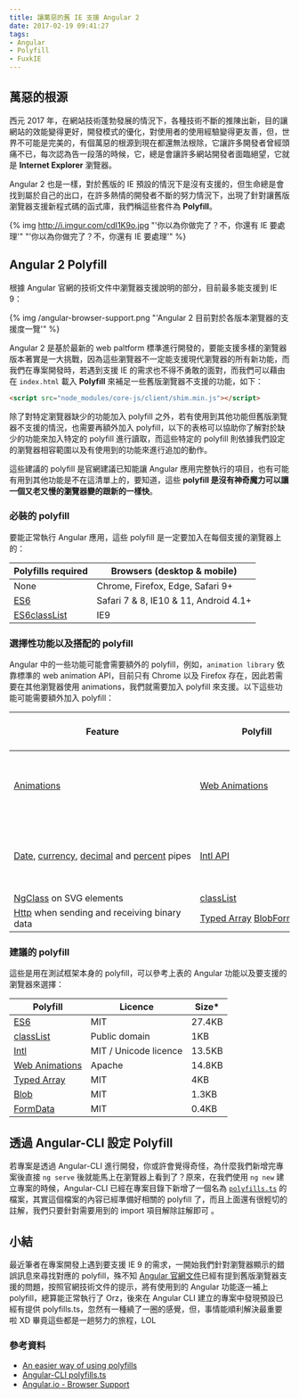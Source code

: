 ```yaml
---
title: 讓萬惡的舊 IE 支援 Angular 2
date: 2017-02-19 09:41:27
tags:
- Angular
- Polyfill
- FuxkIE
---
```


## 萬惡的根源

西元 2017 年，在網站技術蓬勃發展的情況下，各種技術不斷的推陳出新，目的讓網站的效能變得更好，開發模式的優化，對使用者的使用經驗變得更友善，但，世界不可能是完美的，有個萬惡的根源到現在都還無法根除，它讓許多開發者曾經頭痛不已，每次認為告一段落的時候，它，總是會讓許多網站開發者面臨絕望，它就是 **Internet Explorer** 瀏覽器。

Angular 2 也是一樣，對於舊版的 IE 預設的情況下是沒有支援的，但生命總是會找到屬於自己的出口，在許多熱情的開發者不斷的努力情況下，出現了針對讓舊版瀏覽器支援新程式碼的函式庫，我們稱這些套件為 **Polyfill**。

<!-- more -->

{% img http://i.imgur.com/cdI1K9o.jpg "'你以為你做完了？不，你還有 IE 要處理'" "'你以為你做完了？不，你還有 IE 要處理'" %}



## Angular 2 Polyfill

根據 Angular 官網的技術文件中瀏覽器支援說明的部分，目前最多能支援到 IE 9：

{% img /angular-browser-support.png "'Angular 2 目前對於各版本瀏覽器的支援度一覽'" %}

Angular 2 是基於最新的 web paltform 標準進行開發的，要能支援多樣的瀏覽器版本著實是一大挑戰，因為這些瀏覽器不一定能支援現代瀏覽器的所有新功能，而我們在專案開發時，若遇到支援 IE 的需求也不得不勇敢的面對，而我們可以藉由在 `index.html` 載入 **Polyfill** 來補足一些舊版瀏覽器不支援的功能，如下：

```html
<script src="node_modules/core-js/client/shim.min.js"></script>
```

除了對特定瀏覽器缺少的功能加入 polyfill 之外，若有使用到其他功能但舊版瀏覽器不支援的情況，也需要再額外加入 polyfill，以下的表格可以協助你了解對於缺少的功能來加入特定的 polyfill 進行讀取，而這些特定的 polyfill 則依據我們設定的瀏覽器相容範圍以及有使用到的功能來進行追加的動作。

這些建議的 polyfill 是官網建議已知能讓 Angular 應用完整執行的項目，也有可能有用到其他功能是不在這清單上的，要知道，這些 **polyfill 是沒有神奇魔力可以讓一個又老又慢的瀏覽器變的跟新的一樣快**。

### 必裝的 polyfill

要能正常執行 Angular 應用，這些 polyfill 是一定要加入在每個支援的瀏覽器上的：

| Polyfills required                       | Browsers (desktop & mobile)           |
| ---------------------------------------- | ------------------------------------- |
| None                                     | Chrome, Firefox, Edge, Safari 9+      |
| [ES6](https://github.com/zloirock/core-js) | Safari 7 & 8, IE10 & 11, Android 4.1+ |
| [ES6classList](https://github.com/eligrey/classList.js) | IE9                                   |

### 選擇性功能以及搭配的 polyfill

Angular 中的一些功能可能會需要額外的 polyfill，例如，`animation library` 依靠標準的 web animation API，目前只有 Chrome 以及 Firefox 存在，因此若需要在其他瀏覽器使用 animations，我們就需要加入 polyfill 來支援。以下這些功能可能需要額外加入 polyfill：

| Feature                                  | Polyfill                                 | Browsers (desktop & mobile)              |
| ---------------------------------------- | ---------------------------------------- | ---------------------------------------- |
| [Animations](https://angular.io/docs/ts/latest/guide/animations.html) | [Web Animations](https://angular.io/docs/ts/latest/guide/browser-support.html#web-animations) | All but Chrome and FirefoxNot supported in IE9 |
| [Date](https://angular.io/docs/ts/latest/api/common/index/DatePipe-pipe.html), [currency](https://angular.io/docs/ts/latest/api/common/index/CurrencyPipe-pipe.html), [decimal](https://angular.io/docs/ts/latest/api/common/index/DecimalPipe-pipe.html) and [percent](https://angular.io/docs/ts/latest/api/common/index/PercentPipe-pipe.html) pipes | [Intl API](https://github.com/andyearnshaw/Intl.js) | All but Chrome, Firefox, Edge, IE11 and Safari 10 |
| [NgClass](https://angular.io/docs/ts/latest/api/common/index/NgClass-directive.html) on SVG elements | [classList](https://github.com/eligrey/classList.js) | IE10, IE11                               |
| [Http](https://angular.io/docs/ts/latest/guide/server-communication.html) when sending and receiving binary data | [Typed Array](https://github.com/inexorabletash/polyfill/blob/master/typedarray.js) [Blob](https://github.com/eligrey/Blob.js)[FormData](https://github.com/francois2metz/html5-formdata) | IE 9                                     |

### 建議的 polyfill

這些是用在測試框架本身的 polyfill，可以參考上表的 Angular 功能以及要支援的瀏覽器來選擇：

| Polyfill                                 | Licence               | Size*  |
| ---------------------------------------- | --------------------- | ------ |
| [ES6](https://github.com/zloirock/core-js) | MIT                   | 27.4KB |
| [classList](https://github.com/eligrey/classList.js) | Public domain         | 1KB    |
| [Intl](https://github.com/andyearnshaw/Intl.js) | MIT / Unicode licence | 13.5KB |
| [Web Animations](https://github.com/web-animations/web-animations-js) | Apache                | 14.8KB |
| [Typed Array](https://github.com/inexorabletash/polyfill/blob/master/typedarray.js) | MIT                   | 4KB    |
| [Blob](https://github.com/eligrey/Blob.js) | MIT                   | 1.3KB  |
| [FormData](https://github.com/francois2metz/html5-formdata) | MIT                   | 0.4KB  |

## 透過 Angular-CLI 設定 Polyfill

若專案是透過 Angular-CLI 進行開發，你或許會覺得奇怪，為什麼我們新增完專案後直接 `ng serve` 後就能馬上在瀏覽器上看到了？原來，在我們使用 `ng new` 建立專案的時候，Angular-CLI 已經在專案目錄下新增了一個名為 [`polyfills.ts`](https://github.com/angular/angular-cli/blob/137a0dea183d48b28bdec2d1e65b3a9addcd812c/packages/%40angular/cli/blueprints/ng2/files/__path__/polyfills.ts) 的檔案，其實這個檔案的內容已經準備好相關的 polyfill 了，而且上面還有很輕切的註解，我們只要針對需要用到的 import 項目解除註解即可 。

## 小結

最近筆者在專案開發上遇到要支援 IE 9 的需求，一開始我們針對瀏覽器顯示的錯誤訊息來尋找對應的 polyfill，殊不知 [Angular 官網文件](https://angular.io/docs/ts/latest/guide/browser-support.html)已經有提到舊版瀏覽器支援的問題，按照官網技術文件的提示，將有使用到的 Angular 功能逐一補上 polyfill，總算能正常執行了 Orz，後來在 Angular CLI 建立的專案中發現預設已經有提供 polyfills.ts，忽然有一種繞了一圈的感覺，但，事情能順利解決最重要啦 XD 畢竟這些都是一趟努力的旅程，LOL

### 參考資料



- [An easier way of using polyfills](https://hacks.mozilla.org/2014/11/an-easier-way-of-using-polyfills/)
- [Angular-CLI polyfills.ts](https://github.com/angular/angular-cli/blob/137a0dea183d48b28bdec2d1e65b3a9addcd812c/packages/%40angular/cli/blueprints/ng2/files/__path__/polyfills.ts)
- [Angular.io - Browser Support](https://angular.io/docs/ts/latest/guide/browser-support.html)